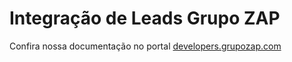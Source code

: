 # Integração de Leads Grupo ZAP

Confira nossa documentação no portal [developers.grupozap.com](https://developers.grupozap.com)